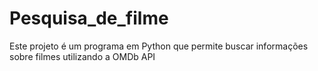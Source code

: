 # Pesquisa_de_filme
Este projeto é um programa  em Python que permite buscar informações sobre filmes utilizando a OMDb API
